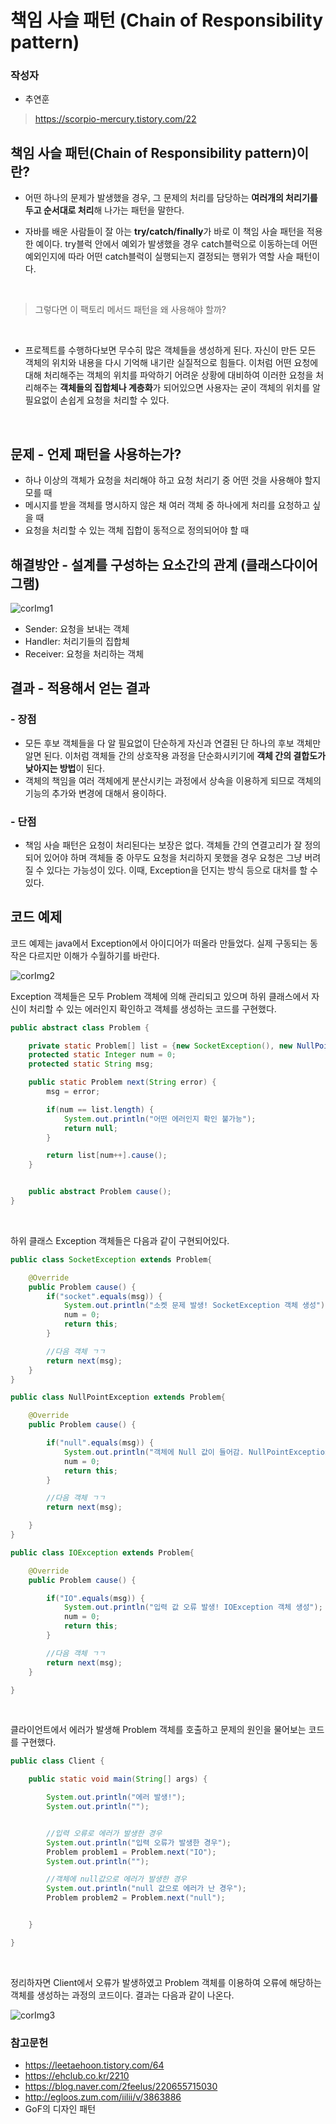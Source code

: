 # 책임 사슬 패턴 (Chain of Responsibility pattern)
### 작성자
* 추연훈
> https://scorpio-mercury.tistory.com/22

## 책임 사슬 패턴(Chain of Responsibility pattern)이란?
* 어떤 하나의 문제가 발생했을 경우, 그 문제의 처리를 담당하는 **여러개의 처리기를 두고 순서대로 처리**해 나가는 패턴을 말한다.

* 자바를 배운 사람들이 잘 아는 **try/catch/finally**가 바로 이 책임 사슬 패턴을 적용한 예이다. try블럭 안에서 예외가 발생했을 경우 catch블럭으로 이동하는데 어떤 예외인지에 따라 어떤 catch블럭이 실행되는지 결정되는 행위가 역할 사슬 패턴이다.


<br/>


> 그렇다면 이 팩토리 메서드 패턴을 왜 사용해야 할까?


<br/>

* 프로젝트를 수행하다보면 무수히 많은 객체들을 생성하게 된다. 자신이 만든 모든 객체의 위치와 내용을 다시 기억해 내기란 실질적으로 힘들다. 이처럼 어떤 요청에 대해 처리해주는 객체의 위치를 파악하기 어려운 상황에 대비하여 이러한 요청을 처리해주는 **객체들의 집합체나 계층화**가 되어있으면 사용자는 굳이 객체의 위치를 알 필요없이 손쉽게 요청을 처리할 수 있다.

<br/>

## 문제 - 언제 패턴을 사용하는가?
- 하나 이상의 객체가 요청을 처리해야 하고 요청 처리기 중 어떤 것을 사용해야 할지 모를 때
- 메시지를 받을 객체를 명시하지 않은 채 여러 객체 중 하나에게 처리를 요청하고 싶을 때
- 요청을 처리할 수 있는 객체 집합이 동적으로 정의되어야 할 때


## 해결방안 - 설계를 구성하는 요소간의 관계 (클래스다이어그램)

![corImg1](./img/COR1.jpg)

* Sender: 요청을 보내는 객체
* Handler: 처리기들의 집합체
* Receiver: 요청을 처리하는 객체



## 결과 - 적용해서 얻는 결과



### - 장점
- 모든 후보 객체들을 다 알 필요없이 단순하게 자신과 연결된 단 하나의 후보 객체만 알면 된다. 이처럼 객체들 간의 상호작용 과정을 단순화시키기에 **객체 간의 결합도가 낮아지는 방법**이 된다.
- 객체의 책임을 여러 객체에게 분산시키는 과정에서 상속을 이용하게 되므로 객체의 기능의 추가와 변경에 대해서 용이하다.

### - 단점
- 책임 사슬 패턴은 요청이 처리된다는 보장은 없다. 객체들 간의 연결고리가 잘 정의되어 있어야 하며 객체들 중 아무도 요청을 처리하지 못했을 경우 요청은 그냥 버려질 수 있다는 가능성이 있다. 이때, Exception을 던지는 방식 등으로 대처를 할 수 있다.



## 코드 예제

코드 예제는 java에서 Exception에서 아이디어가 떠올라 만들었다. 실제 구동되는 동작은 다르지만 이해가 수월하기를 바란다.

![corImg2](./img/COR2.png)

Exception 객체들은 모두 Problem 객체에 의해 관리되고 있으며 하위 클래스에서 자신이 처리할 수 있는 에러인지 확인하고 객체를 생성하는 코드를 구현했다.

```java
public abstract class Problem {

	private static Problem[] list = {new SocketException(), new NullPointException(), new IOException()};
	protected static Integer num = 0;
	protected static String msg;

	public static Problem next(String error) {
		msg = error;

		if(num == list.length) {
			System.out.println("어떤 에러인지 확인 불가능");
			return null;
		}

		return list[num++].cause();
	}


	public abstract Problem cause();
}
```

<br/>

하위 클래스 Exception 객체들은 다음과 같이 구현되어있다.

```java
public class SocketException extends Problem{

	@Override
	public Problem cause() {
		if("socket".equals(msg)) {
			System.out.println("소켓 문제 발생! SocketException 객체 생성");
			num = 0;
			return this;
		}

		//다음 객체 ㄱㄱ
		return next(msg);
	}
}

public class NullPointException extends Problem{

	@Override
	public Problem cause() {

		if("null".equals(msg)) {
			System.out.println("객체에 Null 값이 들어감. NullPointException 객체 생성");
			num = 0;
			return this;
		}

		//다음 객체 ㄱㄱ
		return next(msg);

	}
}

public class IOException extends Problem{

	@Override
	public Problem cause() {

		if("IO".equals(msg)) {
			System.out.println("입력 값 오류 발생! IOException 객체 생성");
			num = 0;
			return this;
		}

		//다음 객체 ㄱㄱ
		return next(msg);
	}

}
```

<br/>

클라이언트에서 에러가 발생해 Problem 객체를 호출하고 문제의 원인을 물어보는 코드를 구현했다.

```java
public class Client {

	public static void main(String[] args) {

		System.out.println("에러 발생!");
		System.out.println("");


		//입력 오류로 에러가 발생한 경우
		System.out.println("입력 오류가 발생한 경우");
		Problem problem1 = Problem.next("IO");
		System.out.println("");

		//객체에 null값으로 에러가 발생한 경우
		System.out.println("null 값으로 에러가 난 경우");
		Problem problem2 = Problem.next("null");


	}

}
```

<br/>

정리하자면 Client에서 오류가 발생하였고 Problem 객체를 이용하여 오류에 해당하는 객체를 생성하는 과정의 코드이다.
결과는 다음과 같이 나온다.

![corImg3](./img/COR3.png)


### 참고문헌
* https://leetaehoon.tistory.com/64
* https://ehclub.co.kr/2210
* https://blog.naver.com/2feelus/220655715030
* http://egloos.zum.com/iilii/v/3863886
* GoF의 디자인 패턴
